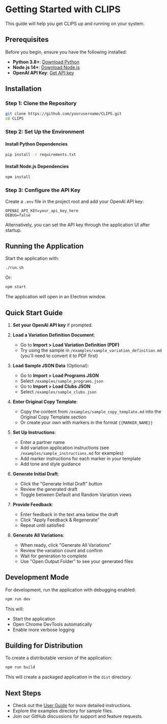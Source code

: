 # Getting Started with CLIPS

This guide will help you get CLIPS up and running on your system.

## Prerequisites

Before you begin, ensure you have the following installed:

- **Python 3.8+**: [Download Python](https://www.python.org/downloads/)
- **Node.js 14+**: [Download Node.js](https://nodejs.org/)
- **OpenAI API Key**: [Get API key](https://platform.openai.com/account/api-keys)

## Installation

### Step 1: Clone the Repository

```bash
git clone https://github.com/yourusername/CLIPS.git
cd CLIPS
```

### Step 2: Set Up the Environment

#### Install Python Dependencies

```bash
pip install -r requirements.txt
```

#### Install Node.js Dependencies

```bash
npm install
```

### Step 3: Configure the API Key

Create a `.env` file in the project root and add your OpenAI API key:

```
OPENAI_API_KEY=your_api_key_here
DEBUG=false
```

Alternatively, you can set the API key through the application UI after startup.

## Running the Application

Start the application with:

```bash
./run.sh
```

Or:

```bash
npm start
```

The application will open in an Electron window.

## Quick Start Guide

1. **Set your OpenAI API key** if prompted.

2. **Load a Variation Definition Document**:
   - Go to **Import > Load Variation Definition (PDF)**
   - Try using the sample in `/examples/sample_variation_definition.md` (you'll need to convert it to PDF first)

3. **Load Sample JSON Data** (Optional):
   - Go to **Import > Load Programs JSON**
   - Select `/examples/sample_programs.json`
   - Go to **Import > Load Clubs JSON**
   - Select `/examples/sample_clubs.json`

4. **Enter Original Copy Template**:
   - Copy the content from `/examples/sample_copy_template.md` into the Original Copy Template section
   - Or create your own with markers in the format `{{MARKER_NAME}}`

5. **Set Up Instructions**:
   - Enter a partner name
   - Add variation application instructions (see `/examples/sample_instructions.md` for examples)
   - Add marker instructions for each marker in your template
   - Add tone and style guidance

6. **Generate Initial Draft**:
   - Click the "Generate Initial Draft" button
   - Review the generated draft
   - Toggle between Default and Random Variation views

7. **Provide Feedback**:
   - Enter feedback in the text area below the draft
   - Click "Apply Feedback & Regenerate"
   - Repeat until satisfied

8. **Generate All Variations**:
   - When ready, click "Generate All Variations"
   - Review the variation count and confirm
   - Wait for generation to complete
   - Use "Open Output Folder" to see your generated files

## Development Mode

For development, run the application with debugging enabled:

```bash
npm run dev
```

This will:
- Start the application
- Open Chrome DevTools automatically
- Enable more verbose logging

## Building for Distribution

To create a distributable version of the application:

```bash
npm run build
```

This will create a packaged application in the `dist` directory.

## Next Steps

- Check out the [User Guide](user_guide.md) for more detailed instructions.
- Explore the examples directory for sample files.
- Join our GitHub discussions for support and feature requests.